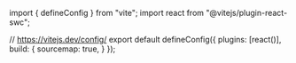 import { defineConfig } from "vite"; import react from
"@vitejs/plugin-react-swc";

// https://vitejs.dev/config/ export default defineConfig({ plugins: [react()],
build: { sourcemap: true, } });
